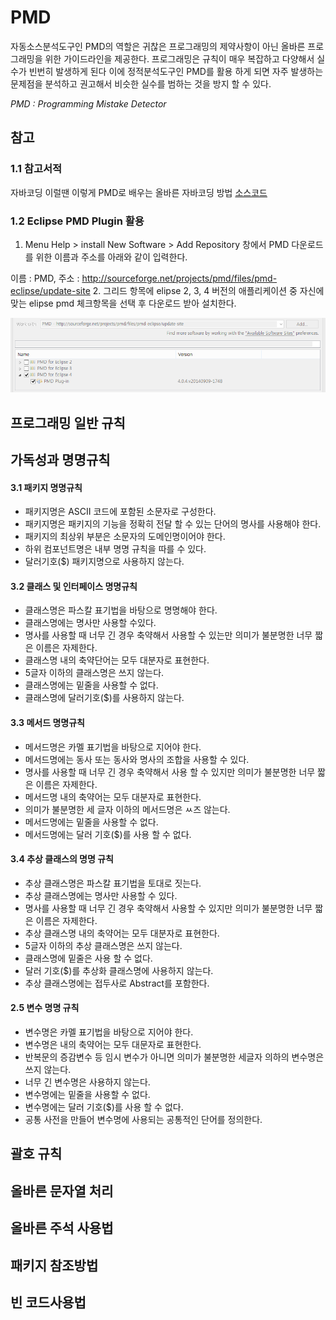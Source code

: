 # PMD

자동소스분석도구인 PMD의 역할은 귀찮은 프로그래밍의 제약사항이 아닌 올바른 프로그래밍을 위한 가이드라인을 제공한다. 프로그래밍은 규칙이 매우 복잡하고 다양해서 실수가 빈번히 발생하게 된다 이에 정적분석도구인 PMD를 활용 하게 되면 자주 발생하는 문제점을 분석하고 권고해서 비슷한 실수를 범하는 것을 방지 할 수 있다.

*PMD : Programming Mistake Detector*

## 참고

### 1.1 참고서적
자바코딩 이럴땐 이렇게 PMD로 배우는 올바른 자바코딩 방법 [소스코드](https://github.com/wikibook/java-coding-with-pmd)

### 1.2 Eclipse PMD Plugin 활용
  1. Menu Help > install New Software > Add Repository 창에서 PMD 다운로드를 위한
  이름과 주소를 아래와 같이 입력한다.
  
  이름 : PMD, 주소 : http://sourceforge.net/projects/pmd/files/pmd-eclipse/update-site
  2. 그리드 항목에 elipse 2, 3, 4 버전의 애플리케이션 중 자신에 맞는 elipse pmd 체크항목을 선택 후 다운로드 받아 설치한다.
  
  ![Available Software 화면덤프](images/pmdInstall01.png)

## 프로그래밍 일반 규칙

## 가독성과 명명규칙

#### 3.1 패키지 명명규칙

* 패키지명은 ASCII 코드에 포함된 소문자로 구성한다.
* 패키지명은 패키지의 기능을 정확히 전달 할 수 있는 단어의 명사를 사용해야 한다.
* 패키지의 최상위 부분은 소문자의 도메인명이어야 한다.
* 하위 컴포넌트명은 내부 명명 규칙을 따를 수 있다.
* 달러기호($) 패키지명으로 사용하지 않는다.

#### 3.2 클래스 및 인터페이스 명명규칙

* 클래스명은 파스칼 표기법을 바탕으로 명명해야 한다.
* 클래스명에는 명사만 사용할 수있다.
* 명사를 사용할 때 너무 긴 경우 축약해서 사용할 수 있는만 의미가 불분명한 너무 짧은 이름은 자제한다.
* 클래스명 내의 축약단어는 모두 대분자로 표현한다.
* 5글자 이하의 클래스명은 쓰지 않는다.
* 클래스명에는 밑줄을 사용할 수 없다.
* 클래스명에 달러기호($)를 사용하지 않는다.

#### 3.3 메서드 명명규칙

* 메서드명은 카멜 표기법을 바탕으로 지어야 한다.
* 메서드명에는 동사 또는 동사와 명사의 조합을 사용할 수 있다.
* 명사를 사용할 때 너무 긴 경우 축약해서 사용 할 수 있지만 의미가 불분명한 너무 짧은 이름은 자제한다.
* 메서드명 내의 축약어는 모두 대분자로 표현한다.
* 의미가 불분명한 세 글자 이하의 메서드명은 ㅆ즈 않는다.
* 메서드명에는 밑줄을 사용할 수 없다.
* 메서드명에는 달러 기호($)를 사용 할 수 없다.

#### 3.4 추상 클래스의 명명 규칙

* 추상 클래스명은 파스칼 표기법을 토대로 짓는다.
* 추상 클래스명에는 명사만 사용할 수 있다.
* 명사를 사용할 때 너무 긴 경우 축약해서 사용할 수 있지만 의미가 불분명한 너무 짧은 이름은 자제한다.
* 추상 클래스명 내의 축약어는 모두 대분자로 표현한다.
* 5글자 이하의 추상 클래스명은 쓰지 않는다.
* 클래스명에 밑줄은 사용 할 수 없다.
* 달러 기호($)를 추상화 클래스명에 사용하지 않는다.
* 추상 클래스명에는 접두사로 Abstract를 포함한다.

#### 2.5 변수 명명 규칙

* 변수명은 카멜 표기법을 바탕으로 지어야 한다.
* 변수명은 내의 축약어는 모두 대문자로 표현한다.
* 반복문의 증감변수 등 임시 변수가 아니면 의미가 불분명한 세글자 의하의 변수명은 쓰지 않는다.
* 너무 긴 변수명은 사용하지 않는다.
* 변수명에는 밑줄을 사용할 수 없다.
* 변수명에는 달러 기호($)를 사용 할 수 없다.
* 공통 사전을 만들어 변수명에 사용되는 공통적인 단어를 정의한다.

## 괄호 규칙

## 올바른 문자열 처리

## 올바른 주석 사용법

## 패키지 참조방법

## 빈 코드사용법

